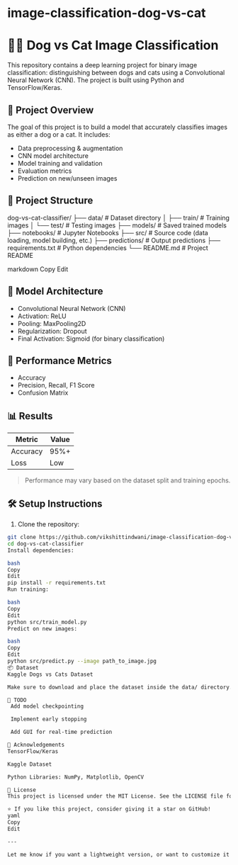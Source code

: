 # image-classification-dog-vs-cat
# 🐶🐱 Dog vs Cat Image Classification

This repository contains a deep learning project for binary image classification: distinguishing between dogs and cats using a Convolutional Neural Network (CNN). The project is built using Python and TensorFlow/Keras.

## 🚀 Project Overview

The goal of this project is to build a model that accurately classifies images as either a dog or a cat. It includes:

- Data preprocessing & augmentation
- CNN model architecture
- Model training and validation
- Evaluation metrics
- Prediction on new/unseen images

## 📂 Project Structure

dog-vs-cat-classifier/ ├── data/ # Dataset directory │ ├── train/ # Training images │ └── test/ # Testing images ├── models/ # Saved trained models ├── notebooks/ # Jupyter Notebooks ├── src/ # Source code (data loading, model building, etc.) ├── predictions/ # Output predictions ├── requirements.txt # Python dependencies └── README.md # Project README

markdown
Copy
Edit

## 🧠 Model Architecture

- Convolutional Neural Network (CNN)
- Activation: ReLU
- Pooling: MaxPooling2D
- Regularization: Dropout
- Final Activation: Sigmoid (for binary classification)

## 🧪 Performance Metrics

- Accuracy
- Precision, Recall, F1 Score
- Confusion Matrix

## 📊 Results

| Metric   | Value |
|----------|-------|
| Accuracy | 95%+  |
| Loss     | Low   |

> Performance may vary based on the dataset split and training epochs.

## 🛠️ Setup Instructions

1. Clone the repository:

```bash
git clone https://github.com/vikshittindwani/image-classification-dog-vs-cat
cd dog-vs-cat-classifier
Install dependencies:

bash
Copy
Edit
pip install -r requirements.txt
Run training:

bash
Copy
Edit
python src/train_model.py
Predict on new images:

bash
Copy
Edit
python src/predict.py --image path_to_image.jpg
📦 Dataset
Kaggle Dogs vs Cats Dataset

Make sure to download and place the dataset inside the data/ directory.

📌 TODO
 Add model checkpointing

 Implement early stopping

 Add GUI for real-time prediction

🙌 Acknowledgements
TensorFlow/Keras

Kaggle Dataset

Python Libraries: NumPy, Matplotlib, OpenCV

📜 License
This project is licensed under the MIT License. See the LICENSE file for details.

⭐ If you like this project, consider giving it a star on GitHub!
yaml
Copy
Edit

---

Let me know if you want a lightweight version, or want to customize it for PyTorch or any other framework.
